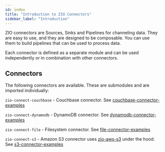 ```yaml
---
id: index
title: "Introduction to ZIO Connectors"
sidebar_label: "Introduction"
---
```


ZIO connectors are Sources, Sinks and Pipelines for channeling data. They are easy to use, and they are designed to be
composable. You can use them to build pipelines that can be used to process data.

Each connector is defined as a separate module and can be used independently or in combination with other connectors.

Connectors
--------------

The following connectors are available. These are submodules and are imported individually:

`zio-connect-couchbase` - Couchbase connector. See [couchbase-connector-examples][couchbase-connector-examples]

`zio-connect-dynamodb` - DynamoDB connector. See [dynamodb-connector-examples][dynamodb-connector-examples]

`zio-connect-file` - Filesystem connector. See [file-connector-examples][file-connector-examples]

`zio-connect-s3` - Amazon S3 connector uses [zio-aws-s3][zio-aws] under the hood. See [s3-connector-examples][s3-connector-examples]


[zio-aws]: https://zio.github.io/zio-aws

[couchbase-connector-examples]: https://github.com/zio/zio-connect/tree/master/examples/couchbase-connector-examples/src/main/scala

[file-connector-examples]: https://github.com/zio/zio-connect/tree/master/examples/file-connector-examples/src/main/scala

[s3-connector-examples]: https://github.com/zio/zio-connect/tree/master/examples/s3-connector-examples/src/main/scala

[dynamodb-connector-examples]: https://github.com/zio/zio-connect/tree/master/examples/dynamodb-connector-examples/src/main/scala
